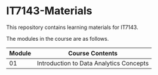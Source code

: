 # IT7143-Materials

This repository contains learning materials for IT7143. 
 
The modules in the course are as follows.

|Module | Course Contents |
|---|---|
|01 | Introduction to Data Analytics Concepts |

 
